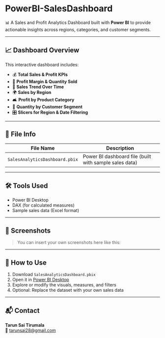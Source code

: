 # PowerBI-SalesDashboard

📊 A Sales and Profit Analytics Dashboard built with **Power BI** to provide actionable insights across regions, categories, and customer segments.

---

## 📈 Dashboard Overview

This interactive dashboard includes:

- 💰 **Total Sales & Profit KPIs**
- 🧮 **Profit Margin & Quantity Sold**
- 📅 **Sales Trend Over Time**
- 🌍 **Sales by Region**
- 🛋️ **Profit by Product Category**
- 👥 **Quantity by Customer Segment**
- 🎛️ **Slicers for Region & Date Filtering**

---

## 📎 File Info

| File Name                      | Description                                |
|-------------------------------|--------------------------------------------|
| `SalesAnalyticsDashboard.pbix` | Power BI dashboard file (built with sample sales data) |

---

## 🛠️ Tools Used

- Power BI Desktop  
- DAX (for calculated measures)  
- Sample sales data (Excel format)

---

## 📸 Screenshots

> You can insert your own screenshots here like this:


---

## 🚀 How to Use

1. Download `SalesAnalyticsDashboard.pbix`
2. Open it in [Power BI Desktop](https://powerbi.microsoft.com/desktop/)
3. Explore or modify the visuals, measures, and filters
4. Optional: Replace the dataset with your own sales data

---

## 📬 Contact

**Tarun Sai Tirumala**  
📧 tarunsai28@gmail.com 
